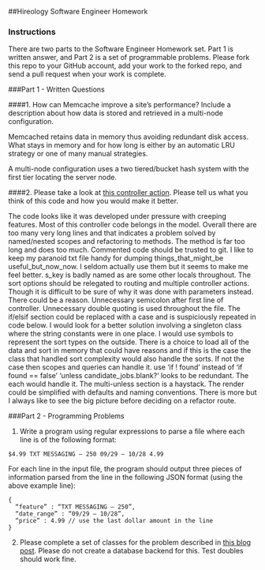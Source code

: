 ﻿##Hireology Software Engineer Homework

### Instructions

There are two parts to the Software Engineer Homework set. Part 1 is written answer, and Part 2 is a set of programmable problems. Please fork this repo to your GitHub account, add your work to the forked repo, and send a pull request when your work is complete.

###Part 1 - Written Questions

####1. How can Memcache improve a site’s performance? Include a description about how data is stored and retrieved in a multi-node configuration.

Memcached retains data in memory thus avoiding redundant disk access. What stays in memory and for how long is either by an automatic LRU strategy or one of many manual strategies.

A multi-node configuration uses a two tiered/bucket hash system with the first tier locating the server node. 


####2. Please take a look at [this controller action](https://github.com/Hireology/homework/blob/master/some_controller.rb). Please tell us what you think of this code and how you would make it better.

The code looks like it was developed under pressure with creeping features. 
Most of this controller code belongs in the model. 
Overall there are too many very long lines and that indicates a problem solved by named/nested scopes and refactoring to methods.
The method is far too long and does too much.
Commented code should be trusted to git. I like to keep my paranoid txt file handy for dumping things_that_might_be useful_but_now_now. I seldom actually use them but it seems to make me feel better.
s_key is badly named as are some other locals throughout.
The sort options should be relegated to routing and multiple controller actions. Though it is difficult to be sure of why it was done with parameters instead. There could be a reason.
Unnecessary semicolon after first line of controller.
Unnecessary double quoting is used throughout the file. 
The if/elsif section could be replaced with a case and is suspiciously repeated in code below. I would look for a better solution involving a singleton class where the string constants were in one place. I would use symbols to represent the sort types on the outside. There is a choice to load all of the data and sort in memory that could have reasons and if this is the case the class that handled sort complexity would also handle the sorts. If not the case then scopes and queries can handle it.
use ‘if ! found’ instead of ‘if found == false’
‘unless candidate_jobs.blank?’  looks to be redundant. The each would handle it.
The multi-unless section is a haystack. 
The render could be simplified with defaults and naming conventions. 
There is more but I always like to see the big picture before deciding on a refactor route. 

###Part 2 - Programming Problems

1) Write a program using regular expressions to parse a file where each line is of the following format:

`$4.99 TXT MESSAGING – 250 09/29 – 10/28 4.99`

For each line in the input file, the program should output three pieces of information parsed from the line in the following JSON format (using the above example line):

```
{
  “feature” : “TXT MESSAGING – 250”,
  “date_range” : “09/29 – 10/28”,
  “price” : 4.99 // use the last dollar amount in the line
}
```

2) Please complete a set of classes for the problem described in [this blog post](http://www.adomokos.com/2012/10/the-organizations-users-roles-kata.html). Please do not create a database backend for this. Test doubles should work fine.
